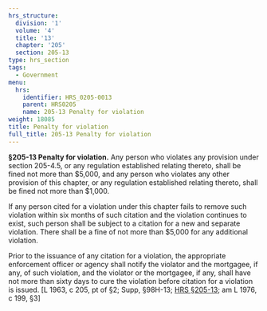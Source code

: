 ```yaml
---
hrs_structure:
  division: '1'
  volume: '4'
  title: '13'
  chapter: '205'
  section: 205-13
type: hrs_section
tags:
  - Government
menu:
  hrs:
    identifier: HRS_0205-0013
    parent: HRS0205
    name: 205-13 Penalty for violation
weight: 18085
title: Penalty for violation
full_title: 205-13 Penalty for violation
---
```

**§205-13 Penalty for violation.** Any person who violates any provision under section 205-4.5, or any regulation established relating thereto, shall be fined not more than $5,000, and any person who violates any other provision of this chapter, or any regulation established relating thereto, shall be fined not more than $1,000.

If any person cited for a violation under this chapter fails to remove such violation within six months of such citation and the violation continues to exist, such person shall be subject to a citation for a new and separate violation. There shall be a fine of not more than $5,000 for any additional violation.

Prior to the issuance of any citation for a violation, the appropriate enforcement officer or agency shall notify the violator and the mortgagee, if any, of such violation, and the violator or the mortgagee, if any, shall have not more than sixty days to cure the violation before citation for a violation is issued. [L 1963, c 205, pt of §2; Supp, §98H-13; [HRS §205-13](/title-13/chapter-205/section-205-13/); am L 1976, c 199, §3]
